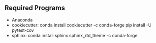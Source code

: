 ## Required Programs
* Anaconda
* cookiecutter: 
    conda install cookiecutter -c conda-forge
    pip install -U pytest-cov
* sphinx: conda install sphinx sphinx_rtd_theme -c conda-forge 
